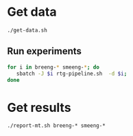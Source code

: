 # Get data
  
    ./get-data.sh
    
## Run experiments

```bash
for i in breeng-* smeeng-*; do 
   sbatch -J $i rtg-pipeline.sh  -d $i;
done
```


# Get results

    ./report-mt.sh breeng-* smeeng-*
